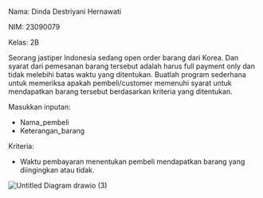 Nama: Dinda Destriyani Hernawati

NIM: 23090079

Kelas: 2B

Seorang jastiper Indonesia sedang open order barang dari Korea. Dan syarat dari pemesanan barang tersebut adalah harus full payment only dan tidak melebihi batas waktu yang ditentukan. Buatlah program sederhana untuk memeriksa apakah pembeli/customer memenuhi syarat untuk mendapatkan barang tersebut berdasarkan kriteria yang ditentukan.

Masukkan inputan:
-	Nama_pembeli
-	Keterangan_barang

Kriteria: 
-	Waktu pembayaran menentukan pembeli mendapatkan barang yang diingingkan atau tidak.

![Untitled Diagram drawio (3)](https://github.com/DindaDestriyani/Dinda/assets/145641627/c124c08d-e453-4e86-82a6-5a1118b5cc77)
